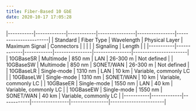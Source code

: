 ```yaml
---
title: Fiber-Based 10 GbE
date: 2020-10-17 17:05:28
---
```


|-----------|-------------|------------|----------------|----------------|-----------------------|
| Standard  | Fiber Type  | Wavelength | Physical Layer | Maximum Signal | Connectors            |
|           |             |            | Signaling      | Length         |                       |
|-----------|-------------|------------|----------------|----------------|-----------------------|
| 10GBaseSR | Multimode   | 850 nm     | LAN            | 26-300 m       | Not defined           |
| 10GBaseSW | Multimode   | 850 nm     | SONET/WAN      | 26-300 m       | Not defined           |
| 10GBaseLR | Single-mode | 1310 nm    | LAN            | 10 km          | Variable, commonly LC |
| 10GBaseLW | Single-mode | 1310 nm    | SONET/WAN      | 10 km          | Variable, commonly LC |
| 10GBaseER | Single-mode | 1550 nm    | LAN            | 40 km          | Variable, commonly LC |
| 10GBaseEW | Single-mode | 1550 nm    | SONET/WAN      | 40 km          | Variable, commonly LC |
|-----------|-------------|------------|----------------|----------------|-----------------------|
